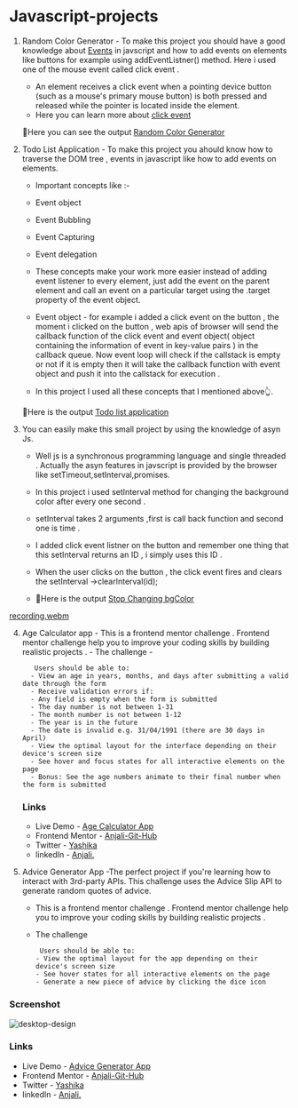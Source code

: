 # Javascript-projects
1. Random Color Generator - To make this project you should have a good knowledge about [Events](https://developer.mozilla.org/en-US/docs/Learn/JavaScript/Building_blocks/Events "mdn docs") in javscript and how to add events on elements like buttons for example using       addEventListner() method. Here i used one of the mouse event called click event .
     - An element receives a click event when a pointing device button (such as a mouse's primary mouse button) is both pressed and released        while the pointer is located inside the element.
     - Here you can learn more about [click event](https://developer.mozilla.org/en-US/docs/Web/API/Element/click_event "mdn docs")
 
    🤩Here you can see the output [Random Color Generator](https://luminous-axolotl-6d8d0d.netlify.app/ "javascript")
  
2. Todo List Application - To make this project you ahould know how to traverse the DOM tree , events in javascript like how to add events on elements.
   - Important concepts like :-
   - Event object
   - Event Bubbling
   - Event Capturing
   - Event delegation
  
   - These concepts make your work more easier instead of adding event listener to every element, just add the event on the parent element and call an event on a particular target using the .target property of the event object.
   - Event object - for example i added a click event on the button , the moment i clicked on the button , web apis of browser will send the callback function of the click event and event object( object containing the information of event in key-value pairs ) in the callback queue. Now event loop will check if the callstack is empty or not if it is empty  then it will take the callback function with event object and push it into the callstack for execution .
   -  In this project I used all these concepts that I mentioned above👆.  
  
     🤩Here is the output  [Todo list application](https://delightful-genie-d65604.netlify.app/ "javascript")

3. You can easily make this small project by using the knowledge of asyn Js.
   - Well js is a synchronous programming language and single threaded . Actually the asyn features in javscript is provided by the browser like setTimeout,setInterval,promises.
   - In this project i used setInterval method for changing the background color after every one second .
   - setInterval takes 2 arguments ,first is call back function and second one is time .
   - I added click event listner on the button and remember one thing that this setInterval returns an ID , i simply uses this ID .
   - When the user clicks on the button , the click event fires and clears the setInterval ->clearInterval(id);
     
   -  🤩Here is the output  [Stop Changing bgColor](https://ubiquitous-sawine-3e00ef.netlify.app/ "javascript")
     
     
[recording.webm](https://github.com/Anjali-Git-Hub/Javascript-projects/assets/122084921/13986c7e-0f6e-423a-9f46-ed4e4723569f)

  
4. Age Calculator app
        - This is a frontend mentor challenge . Frontend mentor challenge help you to improve your coding skills by building realistic projects .
        - The challenge - 

          Users should be able to:
         - View an age in years, months, and days after submitting a valid date through the form
         - Receive validation errors if:
         - Any field is empty when the form is submitted
         - The day number is not between 1-31
         - The month number is not between 1-12
         - The year is in the future
         - The date is invalid e.g. 31/04/1991 (there are 30 days in April)
         - View the optimal layout for the interface depending on their device's screen size
         - See hover and focus states for all interactive elements on the page
         - Bonus: See the age numbers animate to their final number when the form is submitted
  
     
     ### Links
     - Live Demo - [Age Calculator App](https://friendly-daifuku-ae2a2c.netlify.app/)
     - Frontend Mentor - [Anjali-Git-Hub](https://www.frontendmentor.io/solutions/responsive-age-calculator-app-Ru0Xe4xDB-)
     - Twitter - [Yashika](https://twitter.com/yashika_22_)
     - linkedIn - [Anjali.](https://www.linkedin.com/in/anjali-0352b1248/)

5. Advice Generator App -The perfect project if you're learning how to interact with 3rd-party APIs. This challenge uses the Advice Slip API to generate random quotes of advice.

   - This is a frontend mentor challenge . Frontend mentor challenge help you to improve your coding skills by building realistic projects .
   - The challenge

          Users should be able to:
         - View the optimal layout for the app depending on their device's screen size
         - See hover states for all interactive elements on the page
         - Generate a new piece of advice by clicking the dice icon

### Screenshot
![desktop-design](https://github.com/Anjali-Git-Hub/Advice-Generator-App/assets/122084921/99093b8b-269a-4b68-aace-c7c63899fa43)

### Links
- Live Demo - [Advice Generator App](https://anjali-git-hub.github.io/Advice-Generator-App/)
- Frontend Mentor - [Anjali-Git-Hub](https://www.frontendmentor.io/solutions/advice-generator-app-OjHf4ihkAW)
- Twitter - [Yashika](https://twitter.com/yashika_22_)
- linkedIn - [Anjali.](https://www.linkedin.com/in/anjali-0352b1248/)
